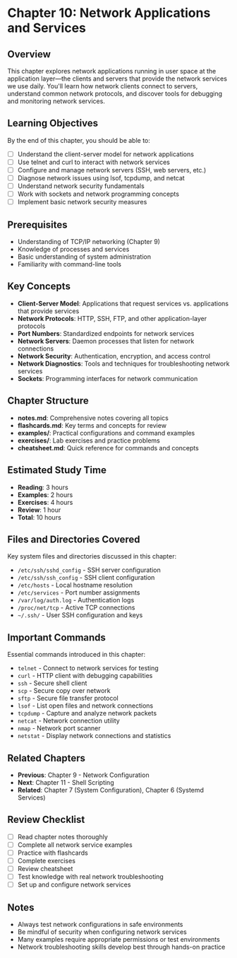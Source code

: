 # Chapter 10: Network Applications and Services

## Overview
This chapter explores network applications running in user space at the application layer—the clients and servers that provide the network services we use daily. You'll learn how network clients connect to servers, understand common network protocols, and discover tools for debugging and monitoring network services.

## Learning Objectives
By the end of this chapter, you should be able to:
- [ ] Understand the client-server model for network applications
- [ ] Use telnet and curl to interact with network services
- [ ] Configure and manage network servers (SSH, web servers, etc.)
- [ ] Diagnose network issues using lsof, tcpdump, and netcat
- [ ] Understand network security fundamentals
- [ ] Work with sockets and network programming concepts
- [ ] Implement basic network security measures

## Prerequisites
- Understanding of TCP/IP networking (Chapter 9)
- Knowledge of processes and services
- Basic understanding of system administration
- Familiarity with command-line tools

## Key Concepts
- **Client-Server Model**: Applications that request services vs. applications that provide services
- **Network Protocols**: HTTP, SSH, FTP, and other application-layer protocols
- **Port Numbers**: Standardized endpoints for network services
- **Network Servers**: Daemon processes that listen for network connections
- **Network Security**: Authentication, encryption, and access control
- **Network Diagnostics**: Tools and techniques for troubleshooting network services
- **Sockets**: Programming interfaces for network communication

## Chapter Structure
- **notes.md**: Comprehensive notes covering all topics
- **flashcards.md**: Key terms and concepts for review
- **examples/**: Practical configurations and command examples
- **exercises/**: Lab exercises and practice problems
- **cheatsheet.md**: Quick reference for commands and concepts

## Estimated Study Time
- **Reading**: 3 hours
- **Examples**: 2 hours
- **Exercises**: 4 hours
- **Review**: 1 hour
- **Total**: 10 hours

## Files and Directories Covered
Key system files and directories discussed in this chapter:
- `/etc/ssh/sshd_config` - SSH server configuration
- `/etc/ssh/ssh_config` - SSH client configuration
- `/etc/hosts` - Local hostname resolution
- `/etc/services` - Port number assignments
- `/var/log/auth.log` - Authentication logs
- `/proc/net/tcp` - Active TCP connections
- `~/.ssh/` - User SSH configuration and keys

## Important Commands
Essential commands introduced in this chapter:
- `telnet` - Connect to network services for testing
- `curl` - HTTP client with debugging capabilities
- `ssh` - Secure shell client
- `scp` - Secure copy over network
- `sftp` - Secure file transfer protocol
- `lsof` - List open files and network connections
- `tcpdump` - Capture and analyze network packets
- `netcat` - Network connection utility
- `nmap` - Network port scanner
- `netstat` - Display network connections and statistics

## Related Chapters
- **Previous**: Chapter 9 - Network Configuration
- **Next**: Chapter 11 - Shell Scripting
- **Related**: Chapter 7 (System Configuration), Chapter 6 (Systemd Services)

## Review Checklist
- [ ] Read chapter notes thoroughly
- [ ] Complete all network service examples
- [ ] Practice with flashcards
- [ ] Complete exercises
- [ ] Review cheatsheet
- [ ] Test knowledge with real network troubleshooting
- [ ] Set up and configure network services

## Notes
- Always test network configurations in safe environments
- Be mindful of security when configuring network services
- Many examples require appropriate permissions or test environments
- Network troubleshooting skills develop best through hands-on practice